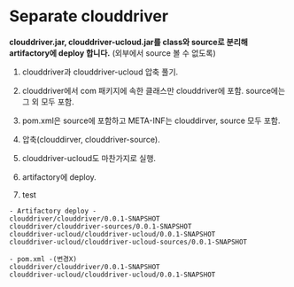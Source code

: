 Separate clouddriver
====================
__clouddriver.jar, clouddriver-ucloud.jar를  class와 source로 분리해 artifactory에 deploy 합니다.__
  (외부에서 source 볼 수 없도록)

1. clouddriver과 clouddriver-ucloud 압축 풀기.

2. clouddriver에서 com 패키지에 속한 클래스만 clouddriver에 포함. source에는 그 외 모두 포함.

3. pom.xml은 source에 포함하고 META-INF는 clouddirver, source 모두 포함.

4. 압축(clouddirver, clouddriver-source).

5. clouddriver-ucloud도 마찬가지로 실행.

6. artifactory에 deploy.

7. test
```
- Artifactory deploy -
clouddriver/clouddriver/0.0.1-SNAPSHOT
clouddriver/clouddriver-sources/0.0.1-SNAPSHOT
clouddriver-ucloud/clouddriver-ucloud/0.0.1-SNAPSHOT
clouddriver-ucloud/clouddriver-ucloud-sources/0.0.1-SNAPSHOT

- pom.xml -(변경X)
clouddriver/clouddriver/0.0.1-SNAPSHOT
clouddriver-ucloud/clouddriver-ucloud/0.0.1-SNAPSHOT
```



